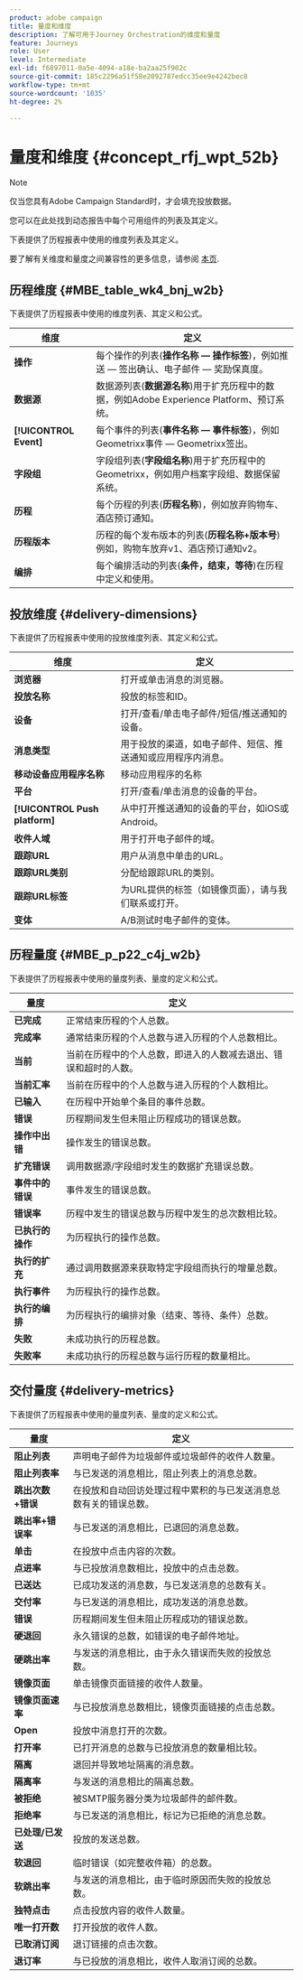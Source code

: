```yaml
---
product: adobe campaign
title: 量度和维度
description: 了解可用于Journey Orchestration的维度和量度
feature: Journeys
role: User
level: Intermediate
exl-id: f6897011-0a5e-4094-a18e-ba2aa25f902c
source-git-commit: 185c2296a51f58e2092787edcc35ee9e4242bec8
workflow-type: tm+mt
source-wordcount: '1035'
ht-degree: 2%

---
```


# 量度和维度 {#concept_rfj_wpt_52b}

>[!NOTE]
>
>仅当您具有Adobe Campaign Standard时，才会填充投放数据。

您可以在此处找到动态报告中每个可用组件的列表及其定义。

下表提供了历程报表中使用的维度列表及其定义。

要了解有关维度和量度之间兼容性的更多信息，请参阅 [本页](../assets/do-not-localize/dynamic_report_compatibility_journey.pdf).

## 历程维度 {#MBE_table_wk4_bnj_w2b}

下表提供了历程报表中使用的维度列表、其定义和公式。

| 维度 | 定义 |
|--- |--- |
| **操作** | 每个操作的列表(**操作名称 — 操作标签**)，例如推送 — 签出确认、电子邮件 — 奖励保真度。 |
| **数据源** | 数据源列表(**数据源名称**)用于扩充历程中的数据，例如Adobe Experience Platform、预订系统。 |
| **[!UICONTROL Event]** | 每个事件的列表(**事件名称 — 事件标签**)，例如Geometrixx事件 — Geometrixx签出。 |
| **字段组** | 字段组列表(**字段组名称**)用于扩充历程中的Geometrixx，例如用户档案字段组、数据保留系统。 |
| **历程** | 每个历程的列表(**历程名称**)，例如放弃购物车、酒店预订通知。 |
| **历程版本** | 历程的每个发布版本的列表(**历程名称+版本号**)例如，购物车放弃v1、酒店预订通知v2。 |
| **编排** | 每个编排活动的列表(**条件，结束，等待**)在历程中定义和使用。 |

## 投放维度 {#delivery-dimensions}

下表提供了历程报表中使用的投放维度列表、其定义和公式。

| 维度 | 定义 |
|--- |--- |
| **浏览器** | 打开或单击消息的浏览器。 |
| **投放名称** | 投放的标签和ID。 |
| **设备** | 打开/查看/单击电子邮件/短信/推送通知的设备。 |
| **消息类型** | 用于投放的渠道，如电子邮件、短信、推送通知或应用程序内消息。 |
| **移动设备应用程序名称** | 移动应用程序的名称 |
| **平台** | 打开/查看/单击消息的设备的平台。 |
| **[!UICONTROL Push platform]** | 从中打开推送通知的设备的平台，如iOS或Android。 |
| **收件人域** | 用于打开电子邮件的域。 |
| **跟踪URL** | 用户从消息中单击的URL。 |
| **跟踪URL类别** | 分配给跟踪URL的类别。 |
| **跟踪URL标签** | 为URL提供的标签（如镜像页面），请与我们联系或打开。 |
| **变体** | A/B测试时电子邮件的变体。 |

## 历程量度 {#MBE_p_p22_c4j_w2b}

下表提供了历程报表中使用的量度列表、量度的定义和公式。

| 量度 | 定义 |
|--- |---|
| **已完成** | 正常结束历程的个人总数。 |
| **完成率** | 通常结束历程的个人总数与进入历程的个人总数相比。 |
| **当前** | 当前在历程中的个人总数，即进入的人数减去退出、错误和超时的人数。 |
| **当前汇率** | 当前在历程中的个人总数与进入历程的个人数相比。 |
| **已输入** | 在历程中开始单个条目的事件总数。 |
| **错误** | 历程期间发生但未阻止历程成功的错误总数。 |
| **操作中出错** | 操作发生的错误总数。 |
| **扩充错误** | 调用数据源/字段组时发生的数据扩充错误总数。 |
| **事件中的错误** | 事件发生的错误总数。 |
| **错误率** | 历程中发生的错误总数与历程中发生的总次数相比较。 |
| **已执行的操作** | 为历程执行的操作总数。 |
| **执行的扩充** | 通过调用数据源来获取特定字段组而执行的增量总数。 |
| **执行事件** | 为历程执行的操作总数。 |
| **执行的编排** | 为历程执行的编排对象（结束、等待、条件）总数。 |
| **失败** | 未成功执行的历程总数。 |
| **失败率** | 未成功执行的历程总数与运行历程的数量相比。 |

## 交付量度 {#delivery-metrics}

下表提供了历程报表中使用的量度列表、量度的定义和公式。

| 量度 | 定义 |
|--- |--- |
| **阻止列表** | 声明电子邮件为垃圾邮件或垃圾邮件的收件人数量。 |
| **阻止列表率** | 与已发送的消息相比，阻止列表上的消息总数。 |
| **跳出次数+错误** | 在投放和自动回访处理过程中累积的与已发送消息总数有关的错误总数。 |
| **跳出率+错误率** | 与已发送的消息相比，已退回的消息总数。 |
| **单击** | 在投放中点击内容的次数。 |
| **点进率** | 与已投放消息数相比，投放中的点击总数。 |
| **已送达** | 已成功发送的消息数，与已发送消息的总数有关。 |
| **交付率** | 与已发送的消息相比，成功发送的消息总数。 |
| **错误** | 历程期间发生但未阻止历程成功的错误总数。 |
| **硬退回** | 永久错误的总数，如错误的电子邮件地址。 |
| **硬跳出率** | 与发送的消息相比，由于永久错误而失败的投放总数。 |
| **镜像页面** | 单击镜像页面链接的收件人数量。 |
| **镜像页面速率** | 与已投放消息总数相比，镜像页面链接的点击总数。 |
| **Open** | 投放中消息打开的次数。 |
| **打开率** | 已打开消息的总数与已投放消息的数量相比较。 |
| **隔离** | 退回并导致地址隔离的消息数。 |
| **隔离率** | 与发送的消息相比的隔离总数。 |
| **被拒绝** | 被SMTP服务器分类为垃圾邮件的邮件数。 |
| **拒绝率** | 与已发送的消息相比，标记为已拒绝的消息总数。 |
| **已处理/已发送** | 投放的发送总数。 |
| **软退回** | 临时错误（如完整收件箱）的总数。 |
| **软跳出率** | 与发送的消息相比，由于临时原因而失败的投放总数。 |
| **独特点击** | 点击投放内容的收件人数量。 |
| **唯一打开数** | 打开投放的收件人数。 |
| **已取消订阅** | 退订链接的点击次数。 |
| **退订率** | 与已投放的消息相比，收件人取消订阅的总数。 |
